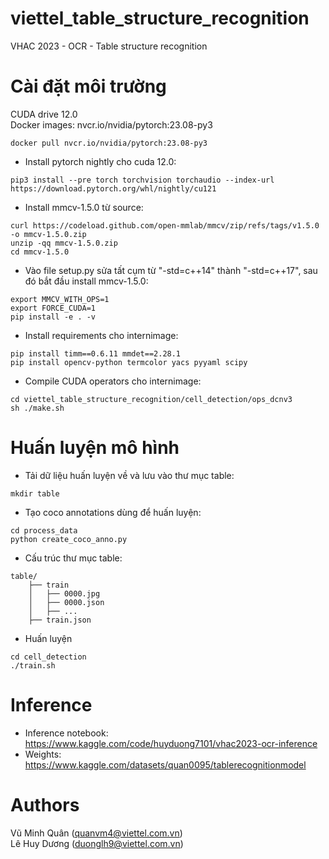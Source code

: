 # viettel_table_structure_recognition
VHAC 2023 - OCR - Table structure recognition
 # Cài đặt môi trường
 CUDA drive 12.0\
 Docker images: nvcr.io/nvidia/pytorch:23.08-py3
```
docker pull nvcr.io/nvidia/pytorch:23.08-py3
```
* Install pytorch nightly cho cuda 12.0:
```
pip3 install --pre torch torchvision torchaudio --index-url https://download.pytorch.org/whl/nightly/cu121
```
* Install mmcv-1.5.0 từ source:
```
curl https://codeload.github.com/open-mmlab/mmcv/zip/refs/tags/v1.5.0 -o mmcv-1.5.0.zip
unzip -qq mmcv-1.5.0.zip
cd mmcv-1.5.0
```
* Vào file setup.py sửa tất cụm từ "-std=c++14" thành "-std=c++17", sau đó bắt đầu install mmcv-1.5.0:
```
export MMCV_WITH_OPS=1
export FORCE_CUDA=1
pip install -e . -v
```
* Install requirements cho internimage:
```
pip install timm==0.6.11 mmdet==2.28.1
pip install opencv-python termcolor yacs pyyaml scipy
```
* Compile CUDA operators cho internimage:
```
cd viettel_table_structure_recognition/cell_detection/ops_dcnv3
sh ./make.sh
```
# Huấn luyện mô hình
* Tải dữ liệu huấn luyện về và lưu vào thư mục table:
```
mkdir table
```
* Tạo coco annotations dùng để huấn luyện:
```
cd process_data
python create_coco_anno.py
```
* Cấu trúc thư mục table:
```
table/
    ├── train
    │   ├── 0000.jpg
    │   ├── 0000.json
    │   ├── ...
    ├── train.json
```
* Huấn luyện
```
cd cell_detection
./train.sh
```
# Inference
* Inference notebook: https://www.kaggle.com/code/huyduong7101/vhac2023-ocr-inference
* Weights: https://www.kaggle.com/datasets/quan0095/tablerecognitionmodel
# Authors
Vũ Minh Quân (quanvm4@viettel.com.vn)\
Lê Huy Dương (duonglh9@viettel.com.vn)
